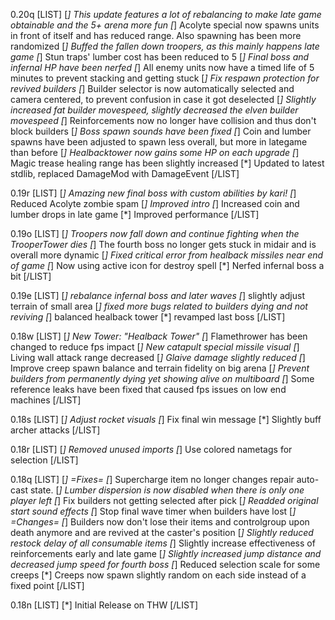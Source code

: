 0.20q
[LIST]
[*] This update features a lot of rebalancing to make late game obtainable and the 5+ arena more fun
[*] Acolyte special now spawns units in front of itself and has reduced range. Also spawning has been more randomized
[*] Buffed the fallen down troopers, as this mainly happens late game
[*] Stun traps' lumber cost has been reduced to 5
[*] Final boss and infernal HP have been nerfed
[*] All enemy units now have a timed life of 5 minutes to prevent stacking and getting stuck
[*] Fix respawn protection for revived builders
[*] Builder selector is now automatically selected and camera centered, to prevent confusion in case it got deselected
[*] Slightly increased fat builder movespeed, slightly decreased the elven builder movespeed
[*] Reinforcements now no longer have collision and thus don't block builders
[*] Boss spawn sounds have been fixed
[*] Coin and lumber spawns have been adjusted to spawn less overall, but more in lategame than before
[*] Healbacktower now gains some HP on each upgrade
[*] Magic trease healing range has been slightly increased
[*] Updated to latest stdlib, replaced DamageMod with DamageEvent
[/LIST]

0.19r
[LIST]
[*] Amazing new final boss with custom abilities by kari!
[*] Reduced Acolyte zombie spam
[*] Improved intro
[*] Increased coin and lumber drops in late game
[*] Improved performance
[/LIST]

0.19o
[LIST]
[*] Troopers now fall down and continue fighting when the TrooperTower dies
[*] The fourth boss no longer gets stuck in midair and is overall more dynamic
[*] Fixed critical error from healback missiles near end of game
[*] Now using active icon for destroy spell
[*] Nerfed infernal boss a bit
[/LIST]

0.19e
[LIST]
[*] rebalance infernal boss and later waves
[*] slightly adjust terrain of small area
[*] fixed more bugs related to builders dying and not reviving
[*] balanced healback tower
[*] revamped last boss
[/LIST]

0.18w
[LIST]
[*] New Tower: "Healback Tower"
[*] Flamethrower has been changed to reduce fps impact
[*] New catapult special missile visual
[*] Living wall attack range decreased
[*] Glaive damage slightly reduced
[*] Improve creep spawn balance and terrain fidelity on big arena
[*] Prevent builders from permanently dying yet showing alive on multiboard
[*] Some reference leaks have been fixed that caused fps issues on low end machines
[/LIST]

0.18s
[LIST]
[*] Adjust rocket visuals
[*] Fix final win message
[*] Slightly buff archer attacks
[/LIST]

0.18r
[LIST]
[*] Removed unused imports
[*] Use colored nametags for selection
[/LIST]

0.18q
[LIST]
[*] =Fixes=
[*] Supercharge item no longer changes repair auto-cast state.
[*] Lumber dispersion is now disabled when there is only one player left
[*] Fix builders not getting selected after pick
[*] Readded original start sound effects
[*] Stop final wave timer when builders have lost
[*] =Changes=
[*] Builders now don't lose their items and controlgroup upon death anymore and are revived at the caster's position
[*] Slightly reduced restock delay of all consumable items
[*] Slightly increase effectiveness of reinforcements early and late game
[*] Slightly increased jump distance and decreased jump speed for fourth boss
[*] Reduced selection scale for some creeps
[*] Creeps now spawn slightly random on each side instead of a fixed point
[/LIST]

0.18n
[LIST]
[*] Initial Release on THW
[/LIST]
